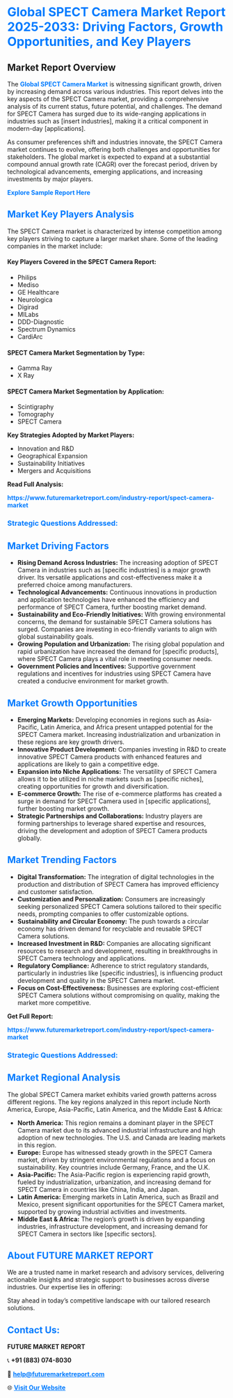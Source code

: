 <h1 style="color: #007BFF;">Global SPECT Camera Market Report 2025-2033: Driving Factors, Growth Opportunities, and Key Players</h1>

<section id="overview">
<h2>Market Report Overview</h2>
<p>The <a href="https://www.futuremarketreport.com/industry-report/spect-camera-market" style="color: #007BFF; text-decoration: none;"><strong>Global SPECT Camera Market</strong></a> is witnessing significant growth, driven by increasing demand across various industries. This report delves into the key aspects of the SPECT Camera market, providing a comprehensive analysis of its current status, future potential, and challenges. The demand for SPECT Camera has surged due to its wide-ranging applications in industries such as [insert industries], making it a critical component in modern-day [applications].</p>
<p>As consumer preferences shift and industries innovate, the SPECT Camera market continues to evolve, offering both challenges and opportunities for stakeholders. The global market is expected to expand at a substantial compound annual growth rate (CAGR) over the forecast period, driven by technological advancements, emerging applications, and increasing investments by major players.</p>
</section>

<section id="overview">
<p><a href="https://www.futuremarketreport.com/request-sample/reportId=123928" style="color: #007BFF; text-decoration: none;"><strong>Explore Sample Report Here</strong></a></p>
</section>

<section id="key-players">
<h2 style="color: #007BFF;">Market Key Players Analysis</h2>
<p>The SPECT Camera market is characterized by intense competition among key players striving to capture a larger market share. Some of the leading companies in the market include:</p>
<h4>Key Players Covered in the SPECT Camera Report:</h4>
<ul><li>Philips</li><li>Mediso</li><li>GE Healthcare</li><li>Neurologica</li><li>Digirad</li><li>MILabs</li><li>DDD-Diagnostic</li><li>Spectrum Dynamics</li><li>CardiArc</li></ul>
<h4>SPECT Camera Market Segmentation by Type:</h4>
<ul><li>Gamma Ray</li><li>X Ray</li></ul>

<h4>SPECT Camera Market Segmentation by Application:</h4>
<ul><li>Scintigraphy</li><li>Tomography</li><li>SPECT Camera</li></ul>
<p><strong>Key Strategies Adopted by Market Players:</strong></p>
<ul>
<li>Innovation and R&D</li>
<li>Geographical Expansion</li>
<li>Sustainability Initiatives</li>
<li>Mergers and Acquisitions</li>
</ul>
</section>

<section>
<p><strong>Read Full Analysis: </strong></p><a href="https://www.futuremarketreport.com/industry-report/spect-camera-market" style="color: #007BFF; text-decoration: none;"><strong>https://www.futuremarketreport.com/industry-report/spect-camera-market</strong></a>
<h3 style="color: #007BFF;">Strategic Questions Addressed:</h3>
</section>

<section id="driving-factors">
<h2 style="color: #007BFF;">Market Driving Factors</h2>
<ul>
<li><strong>Rising Demand Across Industries:</strong> The increasing adoption of SPECT Camera in industries such as [specific industries] is a major growth driver. Its versatile applications and cost-effectiveness make it a preferred choice among manufacturers.</li>
<li><strong>Technological Advancements:</strong> Continuous innovations in production and application technologies have enhanced the efficiency and performance of SPECT Camera, further boosting market demand.</li>
<li><strong>Sustainability and Eco-Friendly Initiatives:</strong> With growing environmental concerns, the demand for sustainable SPECT Camera solutions has surged. Companies are investing in eco-friendly variants to align with global sustainability goals.</li>
<li><strong>Growing Population and Urbanization:</strong> The rising global population and rapid urbanization have increased the demand for [specific products], where SPECT Camera plays a vital role in meeting consumer needs.</li>
<li><strong>Government Policies and Incentives:</strong> Supportive government regulations and incentives for industries using SPECT Camera have created a conducive environment for market growth.</li>
</ul>
</section>

<section id="growth-opportunities">
<h2 style="color: #007BFF;">Market Growth Opportunities</h2>
<ul>
<li><strong>Emerging Markets:</strong> Developing economies in regions such as Asia-Pacific, Latin America, and Africa present untapped potential for the SPECT Camera market. Increasing industrialization and urbanization in these regions are key growth drivers.</li>
<li><strong>Innovative Product Development:</strong> Companies investing in R&D to create innovative SPECT Camera products with enhanced features and applications are likely to gain a competitive edge.</li>
<li><strong>Expansion into Niche Applications:</strong> The versatility of SPECT Camera allows it to be utilized in niche markets such as [specific niches], creating opportunities for growth and diversification.</li>
<li><strong>E-commerce Growth:</strong> The rise of e-commerce platforms has created a surge in demand for SPECT Camera used in [specific applications], further boosting market growth.</li>
<li><strong>Strategic Partnerships and Collaborations:</strong> Industry players are forming partnerships to leverage shared expertise and resources, driving the development and adoption of SPECT Camera products globally.</li>
</ul>
</section>

<section id="trending-factors">
<h2 style="color: #007BFF;">Market Trending Factors</h2>
<ul>
<li><strong>Digital Transformation:</strong> The integration of digital technologies in the production and distribution of SPECT Camera has improved efficiency and customer satisfaction.</li>
<li><strong>Customization and Personalization:</strong> Consumers are increasingly seeking personalized SPECT Camera solutions tailored to their specific needs, prompting companies to offer customizable options.</li>
<li><strong>Sustainability and Circular Economy:</strong> The push towards a circular economy has driven demand for recyclable and reusable SPECT Camera solutions.</li>
<li><strong>Increased Investment in R&D:</strong> Companies are allocating significant resources to research and development, resulting in breakthroughs in SPECT Camera technology and applications.</li>
<li><strong>Regulatory Compliance:</strong> Adherence to strict regulatory standards, particularly in industries like [specific industries], is influencing product development and quality in the SPECT Camera market.</li>
<li><strong>Focus on Cost-Effectiveness:</strong> Businesses are exploring cost-efficient SPECT Camera solutions without compromising on quality, making the market more competitive.</li>
</ul>
</section>

<section>
<p><strong>Get Full Report: </strong></p><a href="https://www.futuremarketreport.com/industry-report/spect-camera-market" style="color: #007BFF; text-decoration: none;"><strong>https://www.futuremarketreport.com/industry-report/spect-camera-market</strong></a>
<h3 style="color: #007BFF;">Strategic Questions Addressed:</h3>
</section>


<section id="regional-analysis">
<h2 style="color: #007BFF;">Market Regional Analysis</h2>
<p>The global SPECT Camera market exhibits varied growth patterns across different regions. The key regions analyzed in this report include North America, Europe, Asia-Pacific, Latin America, and the Middle East & Africa:</p>
<ul>
<li><strong>North America:</strong> This region remains a dominant player in the SPECT Camera market due to its advanced industrial infrastructure and high adoption of new technologies. The U.S. and Canada are leading markets in this region.</li>
<li><strong>Europe:</strong> Europe has witnessed steady growth in the SPECT Camera market, driven by stringent environmental regulations and a focus on sustainability. Key countries include Germany, France, and the U.K.</li>
<li><strong>Asia-Pacific:</strong> The Asia-Pacific region is experiencing rapid growth, fueled by industrialization, urbanization, and increasing demand for SPECT Camera in countries like China, India, and Japan.</li>
<li><strong>Latin America:</strong> Emerging markets in Latin America, such as Brazil and Mexico, present significant opportunities for the SPECT Camera market, supported by growing industrial activities and investments.</li>
<li><strong>Middle East & Africa:</strong> The region’s growth is driven by expanding industries, infrastructure development, and increasing demand for SPECT Camera in sectors like [specific sectors].</li>
</ul>
</section>

<footer>
<h2 style="color: #007BFF;">About FUTURE MARKET REPORT</h2>
<p>We are a trusted name in market research and advisory services, delivering actionable insights and strategic support to businesses across diverse industries. Our expertise lies in offering:</p>

<p>Stay ahead in today’s competitive landscape with our tailored research solutions.</p>

<h2 style="color: #007BFF;">Contact Us:</h2>
<p><strong>FUTURE MARKET REPORT</strong></p>
<p>📞 <strong>+91 (883) 074-8030</strong></p>
<p>📧 <strong><a href="mailto:help@futuremarketreport.com" style="color: #007BFF;">help@futuremarketreport.com</a></strong></p>
<p>🌐 <strong><a href="https://www.futuremarketreport.com/" style="color: #007BFF;">Visit Our Website</a></strong></p>
</footer>